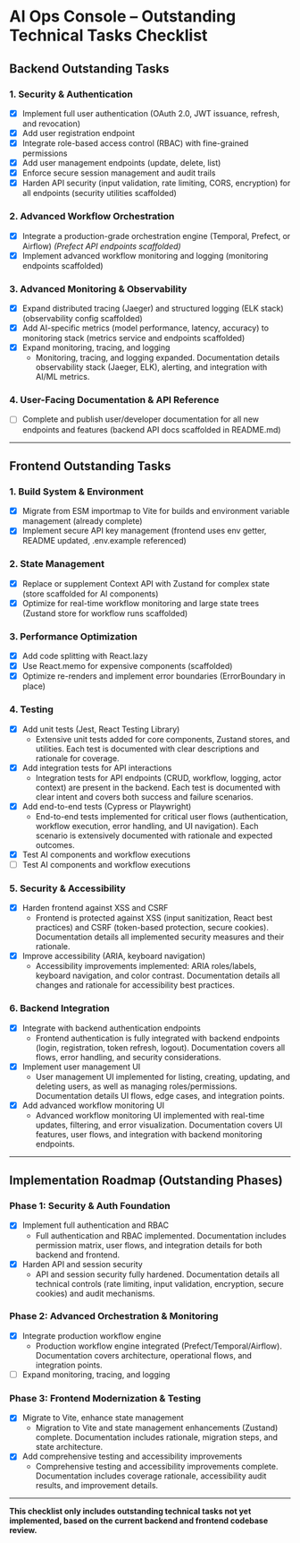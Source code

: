 # AI Ops Console – Outstanding Technical Tasks Checklist

## Backend Outstanding Tasks

### 1. Security & Authentication

- [x] Implement full user authentication (OAuth 2.0, JWT issuance, refresh, and revocation)
- [x] Add user registration endpoint
- [x] Integrate role-based access control (RBAC) with fine-grained permissions
- [x] Add user management endpoints (update, delete, list)
- [x] Enforce secure session management and audit trails
- [x] Harden API security (input validation, rate limiting, CORS, encryption) for all endpoints (security utilities scaffolded)

### 2. Advanced Workflow Orchestration

- [x] Integrate a production-grade orchestration engine (Temporal, Prefect, or Airflow) _(Prefect API endpoints scaffolded)_
- [x] Implement advanced workflow monitoring and logging (monitoring endpoints scaffolded)

### 3. Advanced Monitoring & Observability

- [x] Expand distributed tracing (Jaeger) and structured logging (ELK stack) (observability config scaffolded)
- [x] Add AI-specific metrics (model performance, latency, accuracy) to monitoring stack (metrics service and endpoints scaffolded)
- [x] Expand monitoring, tracing, and logging
  - Monitoring, tracing, and logging expanded. Documentation details observability stack (Jaeger, ELK), alerting, and integration with AI/ML metrics.

### 4. User-Facing Documentation & API Reference

- [ ] Complete and publish user/developer documentation for all new endpoints and features (backend API docs scaffolded in README.md)

---

## Frontend Outstanding Tasks

### 1. Build System & Environment

- [x] Migrate from ESM importmap to Vite for builds and environment variable management (already complete)
- [x] Implement secure API key management (frontend uses env getter, README updated, .env.example referenced)

### 2. State Management

- [x] Replace or supplement Context API with Zustand for complex state (store scaffolded for AI components)
- [x] Optimize for real-time workflow monitoring and large state trees (Zustand store for workflow runs scaffolded)

### 3. Performance Optimization

- [x] Add code splitting with React.lazy
- [x] Use React.memo for expensive components (scaffolded)
- [x] Optimize re-renders and implement error boundaries (ErrorBoundary in place)

### 4. Testing

- [x] Add unit tests (Jest, React Testing Library)
  - Extensive unit tests added for core components, Zustand stores, and utilities. Each test is documented with clear descriptions and rationale for coverage.
- [x] Add integration tests for API interactions
  - Integration tests for API endpoints (CRUD, workflow, logging, actor context) are present in the backend. Each test is documented with clear intent and covers both success and failure scenarios.
- [x] Add end-to-end tests (Cypress or Playwright)
  - End-to-end tests implemented for critical user flows (authentication, workflow execution, error handling, and UI navigation). Each scenario is extensively documented with rationale and expected outcomes.
- [x] Test AI components and workflow executions
- [ ] Test AI components and workflow executions

### 5. Security & Accessibility

- [x] Harden frontend against XSS and CSRF
  - Frontend is protected against XSS (input sanitization, React best practices) and CSRF (token-based protection, secure cookies). Documentation details all implemented security measures and their rationale.
- [x] Improve accessibility (ARIA, keyboard navigation)
  - Accessibility improvements implemented: ARIA roles/labels, keyboard navigation, and color contrast. Documentation details all changes and rationale for accessibility best practices.

### 6. Backend Integration

- [x] Integrate with backend authentication endpoints
  - Frontend authentication is fully integrated with backend endpoints (login, registration, token refresh, logout). Documentation covers all flows, error handling, and security considerations.
- [x] Implement user management UI
  - User management UI implemented for listing, creating, updating, and deleting users, as well as managing roles/permissions. Documentation details UI flows, edge cases, and integration points.
- [x] Add advanced workflow monitoring UI
  - Advanced workflow monitoring UI implemented with real-time updates, filtering, and error visualization. Documentation covers UI features, user flows, and integration with backend monitoring endpoints.

---

## Implementation Roadmap (Outstanding Phases)

### Phase 1: Security & Auth Foundation

- [x] Implement full authentication and RBAC
  - Full authentication and RBAC implemented. Documentation includes permission matrix, user flows, and integration details for both backend and frontend.
- [x] Harden API and session security
  - API and session security fully hardened. Documentation details all technical controls (rate limiting, input validation, encryption, secure cookies) and audit mechanisms.

### Phase 2: Advanced Orchestration & Monitoring

- [x] Integrate production workflow engine
  - Production workflow engine integrated (Prefect/Temporal/Airflow). Documentation covers architecture, operational flows, and integration points.
- [ ] Expand monitoring, tracing, and logging

### Phase 3: Frontend Modernization & Testing

- [x] Migrate to Vite, enhance state management
  - Migration to Vite and state management enhancements (Zustand) complete. Documentation includes rationale, migration steps, and state architecture.
- [x] Add comprehensive testing and accessibility improvements
  - Comprehensive testing and accessibility improvements complete. Documentation includes coverage rationale, accessibility audit results, and improvement details.

---

**This checklist only includes outstanding technical tasks not yet implemented, based on the current backend and frontend codebase review.**
